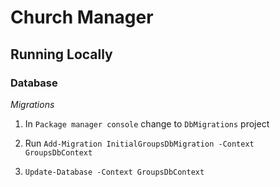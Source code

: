 ﻿# Church Manager

## Running Locally

### Database

*Migrations*

1. In `Package manager console` change to `DbMigrations` project

2. Run `Add-Migration InitialGroupsDbMigration -Context GroupsDbContext`

3. `Update-Database -Context GroupsDbContext`


